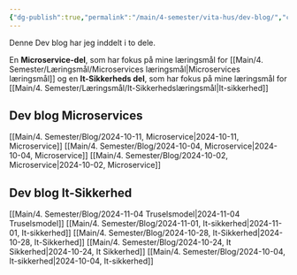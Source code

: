```yaml
---
{"dg-publish":true,"permalink":"/main/4-semester/vita-hus/dev-blog/","created":"2024-10-02T09:05:52.700+02:00"}
---
```


Denne Dev blog har jeg inddelt i to dele. 

En **Microservice-del**, som har fokus på mine læringsmål for [[Main/4. Semester/Læringsmål/Microservices læringsmål\|Microservices læringsmål]] og en **It-Sikkerheds del**, som har fokus på mine læringsmål for [[Main/4. Semester/Læringsmål/It-Sikkerhedslæringsmål\|It-sikkerhed]]


## Dev blog Microservices
[[Main/4. Semester/Blog/2024-10-11, Microservice\|2024-10-11, Microservice]]
[[Main/4. Semester/Blog/2024-10-04, Microservice\|2024-10-04, Microservice]]
[[Main/4. Semester/Blog/2024-10-02, Microservice\|2024-10-02, Microservice]]


## Dev blog It-Sikkerhed
[[Main/4. Semester/Blog/2024-11-04 Truselsmodel\|2024-11-04 Truselsmodel]]
[[Main/4. Semester/Blog/2024-11-01, It-sikkerhed\|2024-11-01, It-sikkerhed]]
[[Main/4. Semester/Blog/2024-10-28, It-Sikkerhed\|2024-10-28, It-Sikkerhed]]
[[Main/4. Semester/Blog/2024-10-24, It Sikkerhed\|2024-10-24, It Sikkerhed]]
[[Main/4. Semester/Blog/2024-10-04, It-sikkerhed\|2024-10-04, It-sikkerhed]]